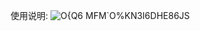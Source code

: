 使用说明:
![O{Q6 MFM`O%KN3I6DHE86JS](https://user-images.githubusercontent.com/78841286/156689340-ff4e33b0-591b-415c-bb0b-8025cf52dadd.png)

